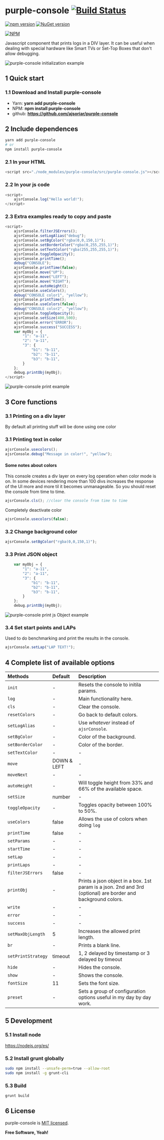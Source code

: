 # purple-console  [![Build Status](https://travis-ci.org/ajsoriar/angular-avatar.svg?branch=master)](https://travis-ci.org/ajsoriar/angular-avatar)

[![npm version](https://badge.fury.io/js/purple-console.svg)](https://badge.fury.io/js/purple-console)
[![NuGet version](https://badge.fury.io/nu/purple-console.svg)](https://badge.fury.io/nu/purple-console)

[![NPM](https://nodei.co/npm/purple-console.png?downloads=true&stars=true)](https://nodei.co/npm/purple-console/)

Javascript component that prints logs in a DIV layer. It can be useful when dealing with special hardware like Smart TVs or Set-Top Boxes that don't allow debugging.

![purple-console initialization example](./demo/purple-console_example-1.gif?raw=true "purple-console initialization example")

<!-- This example in plunker: <https://plnkr.co/edit/bhnvU3?p=preview> -->

## 1 Quick start

### 1.1 Download and Install purple-console

- Yarn: **yarn add purple-console**
- NPM: **npm install purple-console**
- github: **<https://github.com/ajsoriar/purple-console>**

## 2 Include dependences

```bash
yarn add purple-console
# or
npm install purple-console
```

### 2.1 In your HTML

```javascript
<script src="./node_modules/purple-console/src/purple-console.js"></script>
```

### 2.2 In your js code

```javascript
<script>
    ajsrConsole.log("Hello world!");
</script>
```

### 2.3 Extra examples ready to copy and paste

```javascript
<script>
    ajsrConsole.filterJSErrors();
    ajsrConsole.setLogAlias("debug");
    ajsrConsole.setBgColor("rgba(0,0,150,1)");
    ajsrConsole.setBorderColor("rgba(0,255,255,1)");
    ajsrConsole.setTextColor("rgba(255,255,255,1)");
    ajsrConsole.toggleOpacity();
    ajsrConsole.printTime();
    debug("CONSOLE");
    ajsrConsole.printTime(false);
    ajsrConsole.move("UP");
    ajsrConsole.move("LEFT");
    ajsrConsole.move("RIGHT");
    ajsrConsole.autoHeight();
    ajsrConsole.useColors();
    debug("CONSOLE color1", "yellow");
    ajsrConsole.printTime();
    ajsrConsole.useColors(false);
    debug("CONSOLE color2", "yellow");
    ajsrConsole.toggleOpacity();
    ajsrConsole.setSize(400,500);
    ajsrConsole.error("ERROR");
    ajsrConsole.success("SUCCESS");
    var myObj = {
        "1": "a-11",
        "2": "a-11",
        "3": {
            "b1": "b-11",
            "b2": "b-11",
            "b3": "b-11",
        }
    };
    debug.printObj(myObj);
</script>
```

![purple-console print example](./demo/purple-console_example-blue.gif?raw=true "purple-console print example")

## 3 Core functions

### 3.1 Printing on a div layer

By default all printing stuff will be done using one color

### 3.1 Printing text in color

```javascript
ajsrConsole.usecolors();
ajsrConsole.debug("Message in color!", "yellow");
```

#### Some notes about colors

This console creates a div layer on every log operation when color mode is on. In some devices rendering more than 100 divs increases the response of the UI more and more til it becomes unmanageable. So you should reset the console from time to time.

```javascript
ajsrConsole.cls(); //clear the console from time to time
```

<!-- 2 autoremove: true This removes log lines out of scope. -->

Completely deactivate color

```javascript
ajsrConsole.usecolors(false);
```

### 3.2 Change background color

```javascript
ajsrConsole.setBgColor("rgba(0,0,150,1)");
```

### 3.3 Print JSON object

```javascript
    var myObj = {
        "1": "a-11",
        "2": "a-11",
        "3": {
            "b1": "b-11",
            "b2": "b-11",
            "b3": "b-11",
        }
    };
    debug.printObj(myObj);
```

![purple-console print js Object example](./demo/purple-console_print-object.gif?raw=true "purple-console print js Object example")

### 3.4 Set start points and LAPs

Used to do benchmarking and print the results in the console.

```javascript
ajsrConsole.setLap("LAP TEXT!");
```

## 4 Complete list of available options

| Methods              | Default | Description           |
| :------------------- | :----- | :--------------------- |
| `init`                 | - | Resets the console to initila params.           |
| `log`                  | - | Main functionality here.           |
| `cls`                  | - | Clear the console.           |
| `resetColors`          | - | Go back to default colors.           |
| `setLogAlias`          | - | Use *whatever* instead of `ajsrConsole`.         |
| `setBgColor`           | - | Color of the background.           |
| `setBorderColor`       | - | Color of the border.           |
| `setTextColor`         | - | -           |
| `move`                 | DOWN & LEFT | -           |
| `moveNext`             | - | -           |
| `autoHeight`           | - | Will toggle height from 33% and 66% of the available space.           |
| `setSize`              | number | -           |      |
| `toggleOpacity`        | - | Toggles opacity between 100% to 50%.         |
| `useColors`            | false | Allows the use of colors when doing `log`           |
| `printTime`            | false | -           |
| `setParams`            | - | -           |
| `startTime`            | - | -           |
| `setLap`               | - | -           |
| `printLaps`            | - | -           |
| `filterJSErrors`       | false | -           |
| `printObj`     | - | Prints a json object in a box. 1st param is a json. 2nd and 3rd (optional) are border and background colors. |
| `write`                | - | -           |
| `error`                | - | -           |
| `success`               | - | -           |
| `setMaxObjLength`      | 5 | Increases the allowed print length.          |
| `br`                   | - | Prints a blank line.           |
| `setPrintStrategy`     | timeout | 1, 2 delayed by timestamp or 3 delayed by timeout          |
| `hide`     | - | Hides the console.           |
| `show`     | - | Shows the console.          |
| `fontSize`     | 11 | Sets the font size.          |
| `preset`     | - | Sets a group of configuration options useful in my day by day work.        |

## 5 Development

### 5.1 Install node

<https://nodejs.org/es/>

### 5.2 Install grunt globally

```bash
sudo npm install --unsafe-perm=true --allow-root
sudo npm install -g grunt-cli
```

### 5.3 Build

```bash
grunt build
```

## 6 License

purple-console is [MIT licensed](./LICENSE).

**Free Software, Yeah!**
